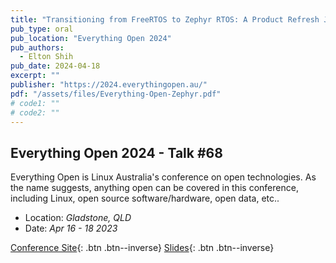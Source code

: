 ```yaml
---
title: "Transitioning from FreeRTOS to Zephyr RTOS: A Product Refresh Journey"
pub_type: oral
pub_location: "Everything Open 2024"
pub_authors:
  - Elton Shih
pub_date: 2024-04-18
excerpt: ""
publisher: "https://2024.everythingopen.au/"
pdf: "/assets/files/Everything-Open-Zephyr.pdf"
# code1: ""
# code2: ""
---
```


## Everything Open 2024 - Talk #68
Everything Open is Linux Australia's conference on open technologies. As the name suggests, anything open can be covered in this conference, including Linux, open source software/hardware, open data, etc..

- Location: *Gladstone, QLD*
- Date: *Apr 16 - 18 2023*

[Conference Site](https://2024.everythingopen.au/){: .btn .btn--inverse}
[Slides](/assets/files/Everything-Open-Zephyr.pdf){: .btn .btn--inverse}